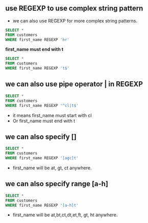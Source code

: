## use REGEXP to use complex string pattern

 - we can also use REGEXP for more complex string patterns.

 ```sql
 SELECT *  
 FROM customers 
 WHERE first_name REGEXP 'hr'
 ```

**first_name must end with t**

 ```sql
 SELECT * 
 FROM customers 
 WHERE first_name REGEXP 't$'
 ```
## we can also use pipe operator | in REGEXP

 ```sql
 SELECT *  
 FROM customers 
 WHERE first_name REGEXP '^cl|t$'
 ```

 - it means first_name must start with cl
 - Or first_name must end with t

## we can also specify []

 ```sql
 SELECT * 
 FROM customers 
 WHERE first_name REGEXP '[agc]t'
 ```

 - first_name will be at, gt, ct anywhere.

## we can also specify range [a-h]

 ```sql
 SELECT *  
 FROM customers 
 WHERE first_name REGEXP '[a-h]t'
 ```

 - first_name will be at,bt,ct,dt,et,ft, gt, ht anywhere.
